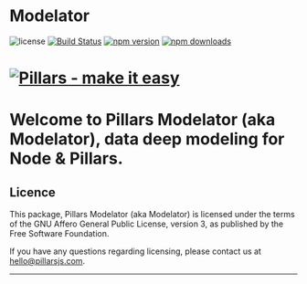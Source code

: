# Modelator

![license](https://img.shields.io/github/license/pillarsjs/modelator.svg)
[![Build Status](https://img.shields.io/travis/pillarsjs/modelator/master.svg)](https://travis-ci.org/pillarsjs/modelator)
[![npm version](https://img.shields.io/npm/v/modelator.svg)](https://www.npmjs.com/package/modelator)
[![npm downloads](https://img.shields.io/npm/dm/modelator.svg)](https://www.npmjs.com/package/modelator)

# [![Pillars - make it easy ](http://pillarsjs.com/img/pillars.png)](http://pillarsjs.com/)

# Welcome to **Pillars Modelator (aka Modelator)**, data deep modeling for Node & Pillars.

## Licence

This package, Pillars Modelator (aka Modelator) is licensed under the
terms of the GNU Affero General Public License, version 3, as published
by the Free Software Foundation.

If you have any questions regarding licensing, please contact us at
hello@pillarsjs.com.

---
